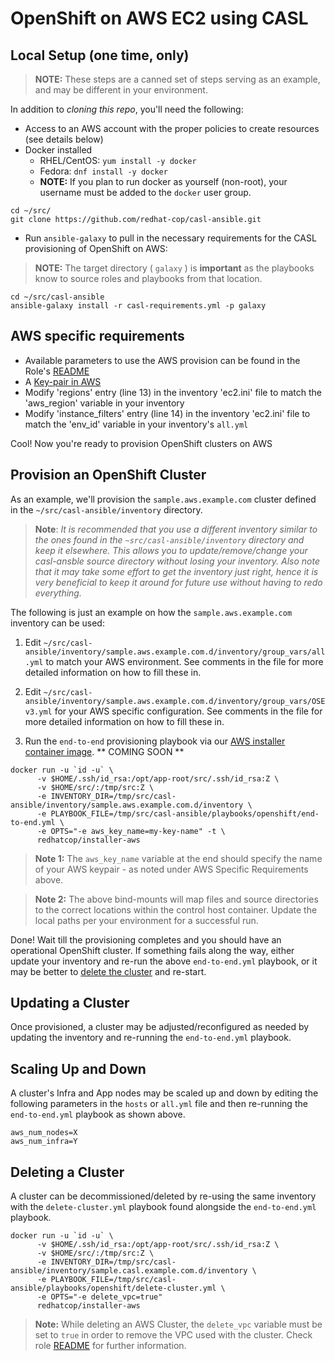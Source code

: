 # OpenShift on AWS EC2 using CASL

## Local Setup (one time, only)

> **NOTE:** These steps are a canned set of steps serving as an example, and may be different in your environment.

In addition to _cloning this repo_, you'll need the following:

* Access to an AWS account with the proper policies to create resources (see details below)
* Docker installed
  * RHEL/CentOS: `yum install -y docker`
  * Fedora: `dnf install -y docker`
  * **NOTE:** If you plan to run docker as yourself (non-root), your username must be added to the `docker` user group.

```
cd ~/src/
git clone https://github.com/redhat-cop/casl-ansible.git
```

* Run `ansible-galaxy` to pull in the necessary requirements for the CASL provisioning of OpenShift on AWS:

> **NOTE:** The target directory ( `galaxy` ) is **important** as the playbooks know to source roles and playbooks from that location.

```
cd ~/src/casl-ansible
ansible-galaxy install -r casl-requirements.yml -p galaxy
```

## AWS specific requirements
* Available parameters to use the AWS provision can be found in the Role's [README](../roles/manage-aws-infra/README.md)
* A [Key-pair in AWS](http://docs.aws.amazon.com/AWSEC2/latest/UserGuide/ec2-key-pairs.html#having-ec2-create-your-key-pair)
* Modify 'regions' entry (line 13) in the inventory 'ec2.ini' file to match the 'aws_region' variable in your inventory
* Modify 'instance_filters' entry (line 14) in the inventory 'ec2.ini' file to match the 'env_id' variable in your inventory's `all.yml`

Cool! Now you're ready to provision OpenShift clusters on AWS

## Provision an OpenShift Cluster

As an example, we'll provision the `sample.aws.example.com` cluster defined in the `~/src/casl-ansible/inventory` directory.

> **Note**: *It is recommended that you use a different inventory similar to the ones found in the `~src/casl-ansible/inventory` directory and keep it elsewhere. This allows you to update/remove/change your casl-ansble source directory without losing your inventory. Also note that it may take some effort to get the inventory just right, hence it is very beneficial to keep it around for future use without having to redo everything.*

The following is just an example on how the `sample.aws.example.com` inventory can be used:

1) Edit `~/src/casl-ansible/inventory/sample.aws.example.com.d/inventory/group_vars/all.yml` to match your AWS environment. See comments in the file for more detailed information on how to fill these in.

2) Edit `~/src/casl-ansible/inventory/sample.aws.example.com.d/inventory/group_vars/OSEv3.yml` for your AWS specific configuration. See comments in the file for more detailed information on how to fill these in.

3) Run the `end-to-end` provisioning playbook via our [AWS installer container image](../images/installer-aws/). ** COMING SOON **

```
docker run -u `id -u` \
      -v $HOME/.ssh/id_rsa:/opt/app-root/src/.ssh/id_rsa:Z \
      -v $HOME/src/:/tmp/src:Z \
      -e INVENTORY_DIR=/tmp/src/casl-ansible/inventory/sample.aws.example.com.d/inventory \
      -e PLAYBOOK_FILE=/tmp/src/casl-ansible/playbooks/openshift/end-to-end.yml \
      -e OPTS="-e aws_key_name=my-key-name" -t \
      redhatcop/installer-aws
```

> **Note 1:** The `aws_key_name` variable at the end should specify the name of your AWS keypair - as noted under AWS Specific Requirements above.

> **Note 2:** The above bind-mounts will map files and source directories to the correct locations within the control host container. Update the local paths per your environment for a successful run.

Done! Wait till the provisioning completes and you should have an operational OpenShift cluster. If something fails along the way, either update your inventory and re-run the above `end-to-end.yml` playbook, or it may be better to [delete the cluster](https://github.com/redhat-cop/casl-ansible#deleting-a-cluster) and re-start.

## Updating a Cluster

Once provisioned, a cluster may be adjusted/reconfigured as needed by updating the inventory and re-running the `end-to-end.yml` playbook.

## Scaling Up and Down

A cluster's Infra and App nodes may be scaled up and down by editing the following parameters in the `hosts` or `all.yml` file and then re-running the `end-to-end.yml` playbook as shown above.

```
aws_num_nodes=X
aws_num_infra=Y
```

## Deleting a Cluster

A cluster can be decommissioned/deleted by re-using the same inventory with the `delete-cluster.yml` playbook found alongside the `end-to-end.yml` playbook.

```
docker run -u `id -u` \
      -v $HOME/.ssh/id_rsa:/opt/app-root/src/.ssh/id_rsa:Z \
      -v $HOME/src/:/tmp/src:Z \
      -e INVENTORY_DIR=/tmp/src/casl-ansible/inventory/sample.casl.example.com.d/inventory \
      -e PLAYBOOK_FILE=/tmp/src/casl-ansible/playbooks/openshift/delete-cluster.yml \
      -e OPTS="-e delete_vpc=true"
      redhatcop/installer-aws
```

> **Note:** While deleting an AWS Cluster, the `delete_vpc` variable must be set to `true` in order to remove the VPC used with the cluster. Check role [README](../roles/manage-aws-infra/README.md) for further information.
